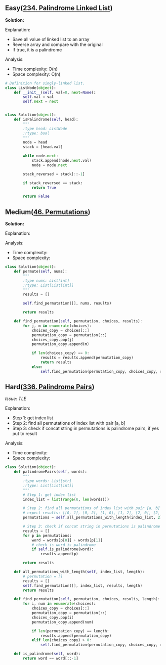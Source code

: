 ## Easy([234. Palindrome Linked List](https://leetcode.com/problems/palindrome-linked-list/))

**Solution:**

Explanation:
- Save all value of linked list to an array
- Reverse array and compare with the original
- If true, it is a palindrome

Analysis:
- Time complexity: O(n)
- Space complexity: O(n)

```python
# Definition for singly-linked list.
class ListNode(object):
    def __init__(self, val=0, next=None):
        self.val = val
        self.next = next


class Solution(object):
    def isPalindrome(self, head):
        """
        :type head: ListNode
        :rtype: bool
        """
        node = head
        stack = [head.val]

        while node.next:
            stack.append(node.next.val)
            node = node.next

        stack_reversed = stack[::-1]

        if stack_reversed == stack:
            return True

        return False
```

## Medium([46. Permutations](https://leetcode.com/problems/permutations/))

**Solution:**

Explanation:

Analysis:
- Time complexity:
- Space complexity:

```python
class Solution(object):
    def permute(self, nums):
        """
        :type nums: List[int]
        :rtype: List[List[int]]
        """
        results = []

        self.find_permutation([], nums, results)

        return results

    def find_permutation(self, permutation, choices, results):
        for j, m in enumerate(choices):
            choices_copy = choices[::]
            permutation_copy = permutation[::]
            choices_copy.pop(j)
            permutation_copy.append(m)

            if len(choices_copy) == 0:
                results = results.append(permutation_copy)
                return results
            else:
                self.find_permutation(permutation_copy, choices_copy, results)
```

## Hard([336. Palindrome Pairs](https://leetcode.com/problems/palindrome-pairs/))

*Issue: TLE*

Explanation:

- Step 1: get index list
- Step 2: find all permutations of index list with pair [a, b]
- Step 3: check if concat string in permutations is palindrome pairs, if yes put to result

Analysis:
- Time complexity:
- Space complexity:


```python
class Solution(object):
    def palindromePairs(self, words):
        """
        :type words: List[str]
        :rtype: List[List[int]]
        """
        # Step 1: get index list
        index_list = list(range(0, len(words)))

        # Step 2: find all permutations of index list with pair [a, b]
        # expect results: [[0, 1], [0, 2], [1, 0], [1, 2], [2, 0], [2, 1]]
        permutations = self.all_permutations_with_length(index_list, 2)

        # Step 3: check if concat string in permutations is palindrome pairs
        results = []
        for p in permutations:
            word = words[p[0]] + words[p[1]]
            # check is word is palindrome
            if self.is_palindrome(word):
                results.append(p)

        return results

    def all_permutations_with_length(self, index_list, length):
        # permutation = []
        results = []
        self.find_permutation([], index_list, results, length)
        return results

    def find_permutation(self, permutation, choices, results, length):
        for i, num in enumerate(choices):
            choices_copy = choices[::]
            permutation_copy = permutation[::]
            choices_copy.pop(i)
            permutation_copy.append(num)

            if len(permutation_copy) == length:
                results.append(permutation_copy)
            elif len(choices_copy) > 0:
                self.find_permutation(permutation_copy, choices_copy, results, length)

    def is_palindrome(self, word):
        return word == word[::-1]

```